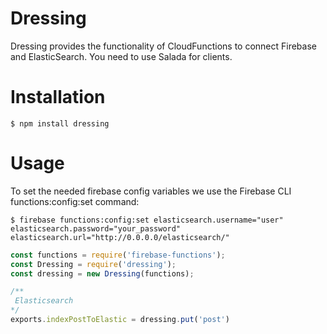 # Dressing
Dressing provides the functionality of CloudFunctions to connect Firebase and ElasticSearch. You need to use Salada for clients.

# Installation

`$ npm install dressing`

# Usage

To set the needed firebase config variables we use the Firebase CLI functions:config:set command:

`$ firebase functions:config:set elasticsearch.username="user" elasticsearch.password="your_password" elasticsearch.url="http://0.0.0.0/elasticsearch/"`

``` index.js
const functions = require('firebase-functions');
const Dressing = require('dressing');
const dressing = new Dressing(functions);

/**
 Elasticsearch
*/
exports.indexPostToElastic = dressing.put('post')
```
